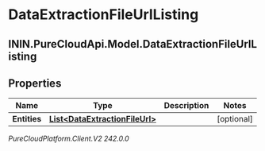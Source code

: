 # DataExtractionFileUrlListing

## ININ.PureCloudApi.Model.DataExtractionFileUrlListing

## Properties

|Name | Type | Description | Notes|
|------------ | ------------- | ------------- | -------------|
| **Entities** | [**List&lt;DataExtractionFileUrl&gt;**](DataExtractionFileUrl) |  | [optional] |



_PureCloudPlatform.Client.V2 242.0.0_
